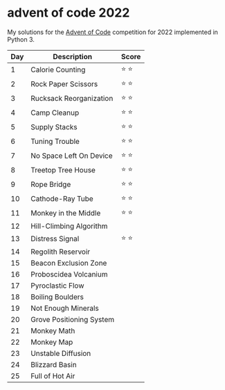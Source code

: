 # advent of code 2022

My solutions for the [Advent of Code](https://adventofcode.com/) competition for 2022 implemented in Python 3.

| Day | Description | Score |
| --- | ----------- | ----- | 
|  1  | Calorie Counting | :star: :star: |
|  2  | Rock Paper Scissors | :star: :star: |
|  3  | Rucksack Reorganization | :star: :star: |
|  4  | Camp Cleanup | :star: :star: |
|  5  | Supply Stacks | :star: :star: |
|  6  | Tuning Trouble | :star: :star: |
|  7  | No Space Left On Device | :star: :star: |
|  8  | Treetop Tree House | :star: :star: |
|  9  | Rope Bridge | :star: :star: |
| 10  | Cathode-Ray Tube | :star: :star: |
| 11  | Monkey in the Middle | :star: :star: |
| 12  | Hill-Climbing Algorithm | |
| 13  | Distress Signal | :star: :star: |
| 14  | Regolith Reservoir | |
| 15  | Beacon Exclusion Zone | |
| 16  | Proboscidea Volcanium | |
| 17  | Pyroclastic Flow | |
| 18  | Boiling Boulders | |
| 19  | Not Enough Minerals | |
| 20  | Grove Positioning System | |
| 21  | Monkey Math | |
| 22  | Monkey Map | |
| 23  | Unstable Diffusion | |
| 24  | Blizzard Basin | |
| 25  | Full of Hot Air | |